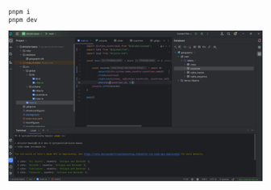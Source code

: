 ```aiignore
pnpm i
pnpm dev
```

![Screenshoot](screenshoot/webstorm-ide.png?raw=true "Firefox Profile Dir")
